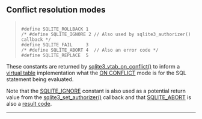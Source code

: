 ## Conflict resolution modes




> ```
> 
> #define SQLITE_ROLLBACK 1
> /* #define SQLITE_IGNORE 2 // Also used by sqlite3_authorizer() callback */
> #define SQLITE_FAIL     3
> /* #define SQLITE_ABORT 4  // Also an error code */
> #define SQLITE_REPLACE  5
> 
> ```



These constants are returned by [sqlite3\_vtab\_on\_conflict()](#sqlite3_vtab_on_conflict) to
inform a [virtual table](vtab.html) implementation what the [ON CONFLICT](lang_conflict.html) mode
is for the SQL statement being evaluated.


Note that the [SQLITE\_IGNORE](#SQLITE_DENY) constant is also used as a potential
return value from the [sqlite3\_set\_authorizer()](#sqlite3_set_authorizer) callback and that
[SQLITE\_ABORT](#SQLITE_ABORT) is also a [result code](rescode.html).




---


